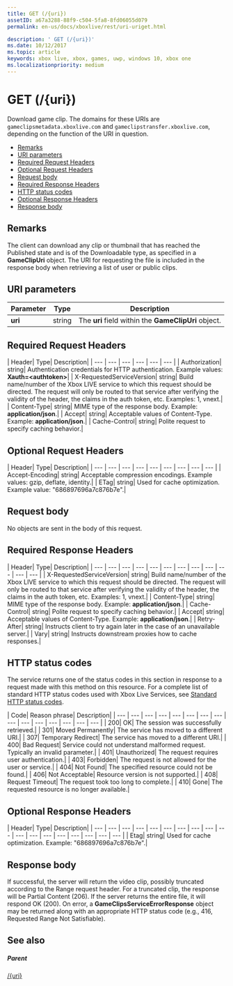 ```yaml
---
title: GET (/{uri})
assetID: a67a3288-88f9-c504-5fa8-8fd06055d079
permalink: en-us/docs/xboxlive/rest/uri-uriget.html

description: ' GET (/{uri})'
ms.date: 10/12/2017
ms.topic: article
keywords: xbox live, xbox, games, uwp, windows 10, xbox one
ms.localizationpriority: medium
---
```

# GET (/{uri})
Download game clip. 
The domains for these URIs are `gameclipsmetadata.xboxlive.com` and `gameclipstransfer.xboxlive.com`, depending on the function of the URI in question.
 
  * [Remarks](#ID4EX)
  * [URI parameters](#ID4EDB)
  * [Required Request Headers](#ID4EEC)
  * [Optional Request Headers](#ID4EQE)
  * [Request body](#ID4EZF)
  * [Required Response Headers](#ID4EEG)
  * [HTTP status codes](#ID4EYAAC)
  * [Optional Response Headers](#ID4EOFAC)
  * [Response body](#ID4EOGAC)
 
<a id="ID4EX"></a>

 
## Remarks
 
The client can download any clip or thumbnail that has reached the Published state and is of the Downloadable type, as specified in a **GameClipUri** object. The URI for requesting the file is included in the response body when retrieving a list of user or public clips.
  
<a id="ID4EDB"></a>

 
## URI parameters
 
| Parameter| Type| Description| 
| --- | --- | --- | 
| <b>uri</b>| string| The <b>uri</b> field within the <b>GameClipUri</b> object.| 
  
<a id="ID4EEC"></a>

 
## Required Request Headers
 
| Header| Type| Description| 
| --- | --- | --- | --- | --- | --- | 
| Authorization| string| Authentication credentials for HTTP authentication. Example values: <b>Xauth=&lt;authtoken></b>| 
| X-RequestedServiceVersion| string| Build name/number of the Xbox LIVE service to which this request should be directed. The request will only be routed to that service after verifying the validity of the header, the claims in the auth token, etc. Examples: 1, vnext.| 
| Content-Type| string| MIME type of the response body. Example: <b>application/json</b>.| 
| Accept| string| Acceptable values of Content-Type. Example: <b>application/json</b>.| 
| Cache-Control| string| Polite request to specify caching behavior.| 
  
<a id="ID4EQE"></a>

 
## Optional Request Headers
 
| Header| Type| Description| 
| --- | --- | --- | --- | --- | --- | --- | --- | --- | 
| Accept-Encoding| string| Acceptable compression encodings. Example values: gzip, deflate, identity.| 
| ETag| string| Used for cache optimization. Example value: "686897696a7c876b7e".| 
  
<a id="ID4EZF"></a>

 
## Request body
 
No objects are sent in the body of this request.
  
<a id="ID4EEG"></a>

 
## Required Response Headers
 
| Header| Type| Description| 
| --- | --- | --- | --- | --- | --- | --- | --- | --- | --- | --- | --- | 
| X-RequestedServiceVersion| string| Build name/number of the Xbox LIVE service to which this request should be directed. The request will only be routed to that service after verifying the validity of the header, the claims in the auth token, etc. Examples: 1, vnext.| 
| Content-Type| string| MIME type of the response body. Example: <b>application/json</b>.| 
| Cache-Control| string| Polite request to specify caching behavior.| 
| Accept| string| Acceptable values of Content-Type. Example: <b>application/json</b>.| 
| Retry-After| string| Instructs client to try again later in the case of an unavailable server.| 
| Vary| string| Instructs downstream proxies how to cache responses.| 
  
<a id="ID4EYAAC"></a>

 
## HTTP status codes
 
The service returns one of the status codes in this section in response to a request made with this method on this resource. For a complete list of standard HTTP status codes used with Xbox Live Services, see [Standard HTTP status codes](../../additional/httpstatuscodes.md).
 
| Code| Reason phrase| Description| 
| --- | --- | --- | --- | --- | --- | --- | --- | --- | --- | --- | --- | --- | --- | --- | 
| 200| OK| The session was successfully retrieved.| 
| 301| Moved Permanently| The service has moved to a different URI.| 
| 307| Temporary Redirect| The service has moved to a different URI.| 
| 400| Bad Request| Service could not understand malformed request. Typically an invalid parameter.| 
| 401| Unauthorized| The request requires user authentication.| 
| 403| Forbidden| The request is not allowed for the user or service.| 
| 404| Not Found| The specified resource could not be found.| 
| 406| Not Acceptable| Resource version is not supported.| 
| 408| Request Timeout| The request took too long to complete.| 
| 410| Gone| The requested resource is no longer available.| 
  
<a id="ID4EOFAC"></a>

 
## Optional Response Headers
 
| Header| Type| Description| 
| --- | --- | --- | --- | --- | --- | --- | --- | --- | --- | --- | --- | --- | --- | --- | --- | --- | --- | 
| Etag| string| Used for cache optimization. Example: "686897696a7c876b7e".| 
  
<a id="ID4EOGAC"></a>

 
## Response body
 
<a id="ID4EUGAC"></a>

  
 
If successful, the server will return the video clip, possibly truncated according to the Range request header. For a truncated clip, the response will be Partial Content (206). If the server returns the entire file, it will respond OK (200). On error, a **GameClipsServiceErrorResponse** object may be returned along with an appropriate HTTP status code (e.g., 416, Requested Range Not Satisfiable).
   
<a id="ID4E4GAC"></a>

 
## See also
 
<a id="ID4E6GAC"></a>

 
##### Parent 

[/{uri}](uri-uri.md)

   